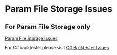 # Param File Storage Issues
## For Param File Storage only
[Param File Storage Issues](https://github.com/ConquerTheMarkets/ctm-backtester-cs-ui-issues-param-utils/issues)

For C# backtester please visit [C# Backtester Issues](https://github.com/ConquerTheMarkets/ctm-backtester-cs-ui-issues-backtester/issues)

